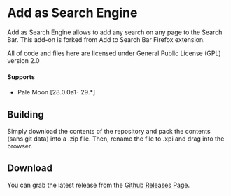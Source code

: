 # Add as Search Engine
Add as Search Engine allows to add any search on any page to the Search Bar. This add-on is forked from Add to Search Bar Firefox extension.

All of code and files here are licensed under General Public License (GPL) version 2.0

#### Supports
 * Pale Moon [28.0.0a1- 29.*]

## Building
Simply download the contents of the repository and pack the contents (sans git data) into a .zip file. Then, rename the file to .xpi and drag into the browser.

## Download
You can grab the latest release from the [Github Releases Page](https://github.com/tarakbumba/add-as-search-engine/releases).
